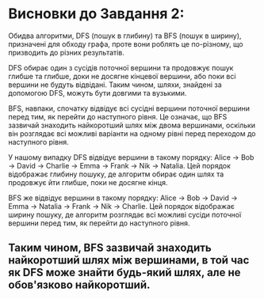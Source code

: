 # Висновки до Завдання 2:

Обидва алгоритми, DFS (пошук в глибину) та BFS (пошук в ширину), призначені для обходу графа, проте вони роблять це по-різному, що призводить до різних результатів.

DFS обирає один з сусідів поточної вершини та продовжує пошук глибше та глибше, доки не досягне кінцевої вершини, або поки всі вершини не будуть відвідані. Таким чином, шляхи, знайдені за допомогою DFS, можуть бути довгими та вузькими.

BFS, навпаки, спочатку відвідує всі сусідні вершини поточної вершини перед тим, як перейти до наступного рівня. Це означає, що BFS зазвичай знаходить найкоротший шлях між двома вершинами, оскільки він розглядає всі можливі варіанти на одному рівні перед переходом до наступного рівня.

У нашому випадку DFS відвідує вершини в такому порядку: Alice -> Bob -> David -> Charlie -> Emma -> Frank -> Nik -> Natalia. Цей порядок відображає глибину пошуку, де алгоритм обирає один шлях та продовжує йти глибше, поки не досягне кінця.

BFS же відвідує вершини в такому порядку: Alice -> Bob -> David -> Emma -> Natalia -> Frank -> Nik -> Charlie. Цей порядок відображає ширину пошуку, де алгоритм розглядає всі можливі сусіди поточної вершини перед тим, як перейти до наступного рівня.

## Таким чином, BFS зазвичай знаходить найкоротший шлях між вершинами, в той час як DFS може знайти будь-який шлях, але не обов'язково найкоротший.